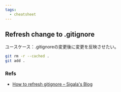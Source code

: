 ```yaml
---
tags:
  - cheatsheet
---
```

## Refresh change to .gitignore

ユースケース：.gitignoreの変更後に変更を反映させたい。

```zsh
git rm -r --cached .
git add .
```

### Refs
- [How to refresh gitignore – Sigala's Blog](https://sigalambigha.home.blog/2020/03/11/how-to-refresh-gitignore/)
